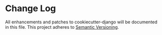 # Change Log
All enhancements and patches to cookiecutter-django will be documented in this file.
This project adheres to [Semantic Versioning](http://semver.org/).
